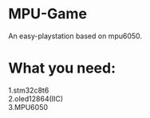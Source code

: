 # MPU-Game
An easy-playstation based on mpu6050.

# What you need:<br>
1.stm32c8t6<br>
2.oled12864(IIC)<br>
3.MPU6050<br>

